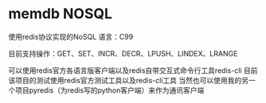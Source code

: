 memdb NOSQL
=====

使用redis协议实现的NoSQL
语言：C99

目前支持操作：GET、SET、INCR、DECR、LPUSH、LINDEX、LRANGE

可以使用redis官方各语言版客户端以及redis自带交互式命令行工具redis-cli
目前该项目的测试使用redis官方测试工具以及redis-cli工具
当然也可以使用我的另一个项目pyredis（为redis写的python客户端）来作为通讯客户端

